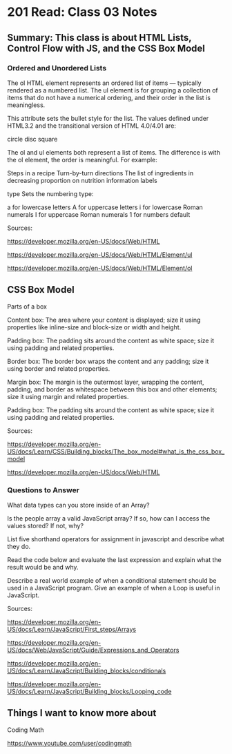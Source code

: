 # 201 Read: Class 03 Notes

## Summary: This class is about HTML Lists, Control Flow with JS, and the CSS Box Model

### Ordered and Unordered Lists

The ol HTML element represents an ordered list of items — typically rendered as a numbered list.
The ul element is for grouping a collection of items that do not have a numerical ordering, and their order in the list is meaningless.

This attribute sets the bullet style for the list. The values defined under HTML3.2 and the transitional version of HTML 4.0/4.01 are:

circle
disc
square

The ol and ul elements both represent a list of items. The difference is with the ol element, the order is meaningful. For example:

Steps in a recipe
Turn-by-turn directions
The list of ingredients in decreasing proportion on nutrition information labels

type
Sets the numbering type:

a for lowercase letters
A for uppercase letters
i for lowercase Roman numerals
I for uppercase Roman numerals
1 for numbers default

Sources:

<https://developer.mozilla.org/en-US/docs/Web/HTML>

<https://developer.mozilla.org/en-US/docs/Web/HTML/Element/ul>

<https://developer.mozilla.org/en-US/docs/Web/HTML/Element/ol>

## CSS Box Model

Parts of a box

Content box: The area where your content is displayed; size it using properties like inline-size and block-size or width and height.

Padding box: The padding sits around the content as white space; size it using padding and related properties.

Border box: The border box wraps the content and any padding; size it using border and related properties.

Margin box: The margin is the outermost layer, wrapping the content, padding, and border as whitespace between this box and other elements; size it using margin and related properties.

Padding box: The padding sits around the content as white space; size it using padding and related properties.

Sources:

<https://developer.mozilla.org/en-US/docs/Learn/CSS/Building_blocks/The_box_model#what_is_the_css_box_model>

<https://developer.mozilla.org/en-US/docs/Web/HTML>

### Questions to Answer

What data types can you store inside of an Array?

Is the people array a valid JavaScript array? If so, how can I access the values stored? If not, why?

List five shorthand operators for assignment in javascript and describe what they do.

Read the code below and evaluate the last expression and explain what the result would be and why.

Describe a real world example of when a conditional statement should be used in a JavaScript program.
Give an example of when a Loop is useful in JavaScript.

Sources:

<https://developer.mozilla.org/en-US/docs/Learn/JavaScript/First_steps/Arrays>

<https://developer.mozilla.org/en-US/docs/Web/JavaScript/Guide/Expressions_and_Operators>

<https://developer.mozilla.org/en-US/docs/Learn/JavaScript/Building_blocks/conditionals>

<https://developer.mozilla.org/en-US/docs/Learn/JavaScript/Building_blocks/Looping_code>

## Things I want to know more about

Coding Math

<https://www.youtube.com/user/codingmath>
